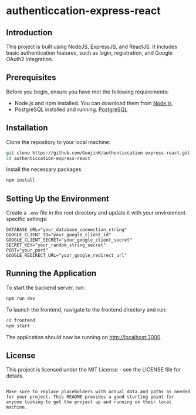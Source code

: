 # authenticcation-express-react

## Introduction
This project is built using NodeJS, ExpressJS, and ReactJS. It includes basic authentication features, such as login, registration, and Google OAuth2 integration.

## Prerequisites
Before you begin, ensure you have met the following requirements:
- Node.js and npm installed. You can download them from [Node.js](https://nodejs.org/).
- PostgreSQL installed and running. [PostgreSQL](https://www.postgresql.org/download/)

## Installation

Clone the repository to your local machine:
```bash
git clone https://github.com/GuojinK/authenticcation-express-react.git
cd authenticcation-express-react
```

Install the necessary packages:
```bash
npm install
```

## Setting Up the Environment
Create a `.env` file in the root directory and update it with your environment-specific settings:
```plaintext
DATABASE_URL="your_database_connection_string"
GOOGLE_CLIENT_ID="your_google_client_id"
GOOGLE_CLIENT_SECRET="your_google_client_secret"
SECRET_KEY="your_random_string_secret"
PORT="your_port"
GOOGLE_REDIRECT_URL="your_google_redirect_url"
```

## Running the Application

To start the backend server, run:
```bash
npm run dev
```

To launch the frontend, navigate to the frontend directory and run:
```bash
cd frontend
npm start
```

The application should now be running on [http://localhost:3000](http://localhost:3000).



## License
This project is licensed under the MIT License - see the LICENSE file for details.
```

Make sure to replace placeholders with actual data and paths as needed for your project. This README provides a good starting point for anyone looking to get the project up and running on their local machine.
